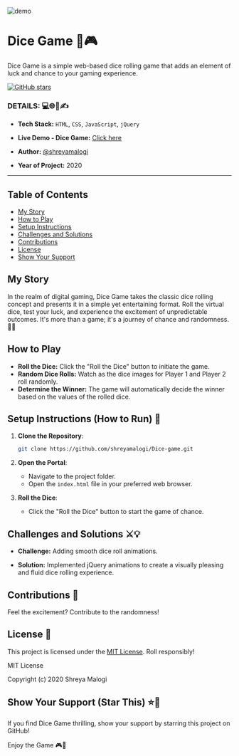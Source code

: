 ![demo](https://github.com/shreyamalogi/Dice-game/blob/master/dice%20game%20gif.gif)


# Dice Game 🎲🎮

Dice Game is a simple web-based dice rolling game that adds an element of luck and chance to your gaming experience.

 [![GitHub stars](https://img.shields.io/github/stars/shreyamalogi/dice-game.svg?style=social)](https://github.com/shreyamalogi/dice-game/stargazers)

### DETAILS: 💻🌐📅✍️

- **Tech Stack:** `HTML`, `CSS`, `JavaScript`, `jQuery`
- **Live Demo - Dice Game:** [Click here](https://shreyamalogi.github.io/Dice-game/)

- **Author:** [@shreyamalogi](https://github.com/shreyamalogi/)
- **Year of Project:** 2020

---

## Table of Contents

- [My Story](#my-story)
- [How to Play](#how-to-play)
- [Setup Instructions](#setup-instructions-how-to-run-)
- [Challenges and Solutions](#challenges-and-solutions-%EF%B8%8F)
- [Contributions](#contributions-)
- [License](#license-)
- [Show Your Support](#show-your-support-star-this-)


## My Story

In the realm of digital gaming, Dice Game takes the classic dice rolling concept and presents it in a simple yet entertaining format. Roll the virtual dice, test your luck, and experience the excitement of unpredictable outcomes. It's more than a game; it's a journey of chance and randomness. 🎲✨

## How to Play

- **Roll the Dice:** Click the "Roll the Dice" button to initiate the game.
- **Random Dice Rolls:** Watch as the dice images for Player 1 and Player 2 roll randomly.
- **Determine the Winner:** The game will automatically decide the winner based on the values of the rolled dice.

## Setup Instructions (How to Run) 🚀

1. **Clone the Repository**:

    ```bash
    git clone https://github.com/shreyamalogi/Dice-game.git
    ```

2. **Open the Portal**:

   - Navigate to the project folder.
   - Open the `index.html` file in your preferred web browser.

3. **Roll the Dice**:

   - Click the "Roll the Dice" button to start the game of chance.

## Challenges and Solutions ⚔️💡

- **Challenge:** Adding smooth dice roll animations.

- **Solution:** Implemented jQuery animations to create a visually pleasing and fluid dice rolling experience.

## Contributions 🤝

Feel the excitement? Contribute to the randomness!

## License 📄

This project is licensed under the [MIT License](LICENSE). Roll responsibly!

MIT License

Copyright (c) 2020 Shreya Malogi

## Show Your Support (Star This) ⭐🌟

If you find Dice Game thrilling, show your support by starring this project on GitHub!

Enjoy the Game 🎮🌟

